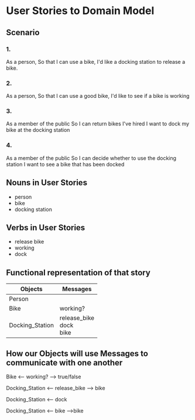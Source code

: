 # User Stories to Domain Model

## Scenario

### 1.
As a person,
So that I can use a bike,
I'd like a docking station to release a bike.

### 2.
As a person,
So that I can use a good bike,
I'd like to see if a bike is working

### 3.
As a member of the public
So I can return bikes I've hired
I want to dock my bike at the docking station

### 4.
As a member of the public
So I can decide whether to use the docking station
I want to see a bike that has been docked

## Nouns in User Stories
- person
- bike
- docking station

## Verbs in User Stories
- release bike
- working
- dock

##  Functional representation of that story

| Objects         | Messages                      |
|-----------------|-------------------------------|
| Person          |                               |
| Bike            | working?                      |
| Docking_Station | release_bike <br>dock<br>bike |

## How our Objects will use Messages to communicate with one another

Bike            <-- working?      --> true/false

Docking_Station <-- release_bike  --> bike

Docking_Station <-- dock

Docking_Station <-- bike          -->bike
